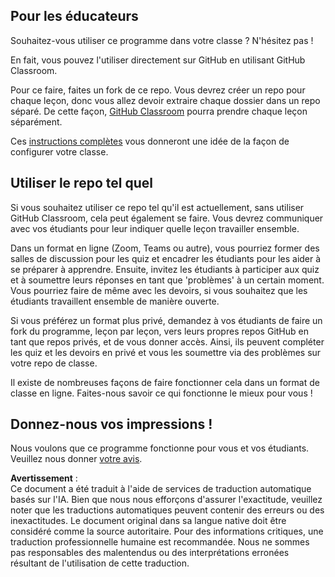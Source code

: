 ## Pour les éducateurs

Souhaitez-vous utiliser ce programme dans votre classe ? N'hésitez pas !

En fait, vous pouvez l'utiliser directement sur GitHub en utilisant GitHub Classroom.

Pour ce faire, faites un fork de ce repo. Vous devrez créer un repo pour chaque leçon, donc vous allez devoir extraire chaque dossier dans un repo séparé. De cette façon, [GitHub Classroom](https://classroom.github.com/classrooms) pourra prendre chaque leçon séparément.

Ces [instructions complètes](https://github.blog/2020-03-18-set-up-your-digital-classroom-with-github-classroom/) vous donneront une idée de la façon de configurer votre classe.

## Utiliser le repo tel quel

Si vous souhaitez utiliser ce repo tel qu'il est actuellement, sans utiliser GitHub Classroom, cela peut également se faire. Vous devrez communiquer avec vos étudiants pour leur indiquer quelle leçon travailler ensemble.

Dans un format en ligne (Zoom, Teams ou autre), vous pourriez former des salles de discussion pour les quiz et encadrer les étudiants pour les aider à se préparer à apprendre. Ensuite, invitez les étudiants à participer aux quiz et à soumettre leurs réponses en tant que 'problèmes' à un certain moment. Vous pourriez faire de même avec les devoirs, si vous souhaitez que les étudiants travaillent ensemble de manière ouverte.

Si vous préférez un format plus privé, demandez à vos étudiants de faire un fork du programme, leçon par leçon, vers leurs propres repos GitHub en tant que repos privés, et de vous donner accès. Ainsi, ils peuvent compléter les quiz et les devoirs en privé et vous les soumettre via des problèmes sur votre repo de classe.

Il existe de nombreuses façons de faire fonctionner cela dans un format de classe en ligne. Faites-nous savoir ce qui fonctionne le mieux pour vous !

## Donnez-nous vos impressions !

Nous voulons que ce programme fonctionne pour vous et vos étudiants. Veuillez nous donner [votre avis](https://forms.microsoft.com/Pages/ResponsePage.aspx?id=v4j5cvGGr0GRqy180BHbR2humCsRZhxNuI79cm6n0hRUQzRVVU9VVlU5UlFLWTRLWlkyQUxORTg5WS4u).

**Avertissement** :  
Ce document a été traduit à l'aide de services de traduction automatique basés sur l'IA. Bien que nous nous efforçons d'assurer l'exactitude, veuillez noter que les traductions automatiques peuvent contenir des erreurs ou des inexactitudes. Le document original dans sa langue native doit être considéré comme la source autoritaire. Pour des informations critiques, une traduction professionnelle humaine est recommandée. Nous ne sommes pas responsables des malentendus ou des interprétations erronées résultant de l'utilisation de cette traduction.